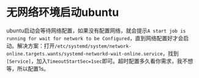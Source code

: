 # 无网络环境启动ubuntu

ubuntu启动会等待网络配置，如果没有配置网络，就会提示`A start job is running for wait for network to be Configured`，直到网络配置好才会启动。解决方案：打开`/etc/systemd/system/network-online.targets.wants/systemd-networkd-wait-online.service`，找到`[Service]`，加入`TimeoutStartSec=1sec`即可。超时配置多久看你需求，我不想等，所以配置1s。
